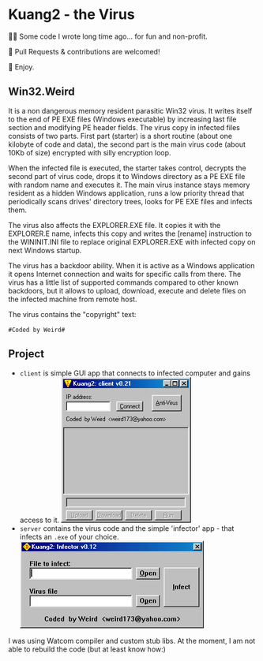 # Kuang2 - the Virus

🤷‍♂️ Some code I wrote long time ago... for fun and non-profit.

🚀 Pull Requests & contributions are welcomed!

💜 Enjoy.

## Win32.Weird

It is a non dangerous memory resident parasitic Win32 virus. It writes itself to the end of PE EXE files (Windows executable) by increasing last file section and modifying PE header fields. The virus copy in infected files consists of two parts. First part (starter) is a short routine (about one kilobyte of code and data), the second part is the main virus code (about 10Kb of size) encrypted with silly encryption loop. 

When the infected file is executed, the starter takes control, decrypts the second part of virus code, drops it to Windows directory as a PE EXE file with random name and executes it. The main virus instance stays memory resident as a hidden Windows application, runs a low priority thread that periodically scans drives' directory trees, looks for PE EXE files and infects them. 

The virus also affects the EXPLORER.EXE file. It copies it with the EXPLORER.E name, infects this copy and writes the [rename] instruction to the WININIT.INI file to replace original EXPLORER.EXE with infected copy on next Windows startup. 

The virus has a backdoor ability. When it is active as a Windows application it opens Internet connection and waits for specific calls from there. The virus has a little list of supported commands compared to other known backdoors, but it allows to upload, download, execute and delete files on the infected machine from remote host. 

The virus contains the "copyright" text:

```
#Coded by Weird#
```

## Project

+ `client` is simple GUI app that connects to infected computer and gains access to it. ![](k2-client.png)
+ `server` contains the virus code and the simple 'infector' app - that infects an `.exe` of your choice. ![](k2-infector.png)

I was using Watcom compiler and custom stub libs. At the moment, I am not able to rebuild the code (but at least know how:)